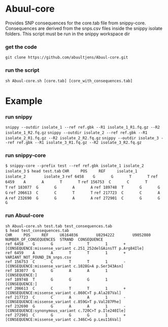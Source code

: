 # Abuul-core
Provides SNP consequences for the core.tab file from snippy-core. Consequences are derived from the snps.csv files inside the snippy isolate folders. This script must be run in the snippy workspace dir

### get the code
``git clone https://github.com/abuultjens/Abuul-core.git``

### run the script
``sh Abuul-core.sh [core.tab] [core_with_consequences.tab]``

# Example

### run snippy
``snippy --outdir isolate_1 --ref ref.gbk --R1 isolate_1_R1.fq.gz --R2 isolate_1_R2.fq.gz``
``snippy --outdir isolate_2 --ref ref.gbk --R1 isolate_2_R1.fq.gz --R2 isolate_2_R2.fq.gz``
``snippy --outdir isolate_3 --ref ref.gbk --R1 isolate_3_R1.fq.gz --R2 isolate_3_R2.fq.gz``

### run snippy-core
``$ snippy-core --prefix test --ref ref.gbk isolate_1 isolate_2 isolate_3``
``$ head test.tab``
``CHR     POS     REF     isolate_1        isolate_2        isolate_3``
``ref 6458    G       G       T       T``
``ref 6459    A       A       T       T``
``ref 156753  C       C       T       T``
``ref 183077  G       G       A       A``
``ref 189748  T       G       G       G``
``ref 206613  C       C       T       T``
``ref 217723  C       C       A       A``
``ref 232690  G       G       A       A``
``ref 272901  C       G       G       G``

### run Abuul-core
``sh Abuul-core.sh test.tab test_consequences.tab``  
``$ head test_consequences.tab``  
``CHR     POS     REF     U6164036        U8294222        U9052080        NUMBER_OF_CONSEQUENCES  STRAND  CONSEQUENCE``  
``ref 6458    G       G       T       T       1       +       [CONSEQUENCE:missense_variant c.251_252delGAinsTT p.Arg84Ile]``  
``ref 6459    A       A       T       T       1       +       VARIANT_NOT_FOUND_IN_snps.csv``  
``ref 156753  C       C       T       T       1       -       [CONSEQUENCE:missense_variant c.1028G>A p.Ser343Asn]``  
``ref 183077  G       G       A       A       1               [CONSEQUENCE:]``  
``ref 189748  T       G       G       G       1               [CONSEQUENCE:]``  
``ref 206613  C       C       T       T       1       +       [CONSEQUENCE:missense_variant c.860C>T p.Ala287Val]``  
``ref 217723  C       C       A       A       1       -       [CONSEQUENCE:missense_variant c.859G>T p.Val287Phe]``  
``ref 232690  G       G       A       A       1       -       [CONSEQUENCE:synonymous_variant c.720C>T p.Ile240Ile]``  
``ref 272901  C       G       G       G       1       +       [CONSEQUENCE:missense_variant c.346C>G p.Leu116Val]``  

